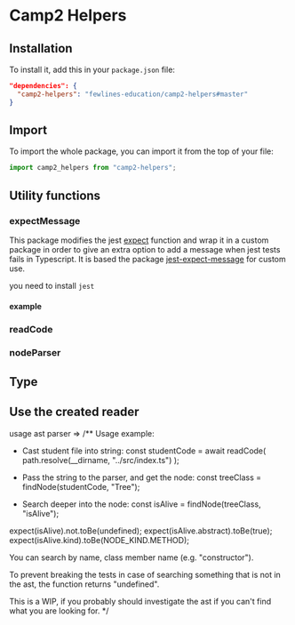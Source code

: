 # Camp2 Helpers

## Installation

To install it, add this in your `package.json` file:

```json
"dependencies": {
  "camp2-helpers": "fewlines-education/camp2-helpers#master"
}
```

## Import

To import the whole package, you can import it from the top of your file:

```js
import camp2_helpers from "camp2-helpers";
```

## Utility functions

### expectMessage

This package modifies the jest [expect](https://jestjs.io/docs/en/expect) function and wrap it in a custom package in order to give an extra option to add a message when jest tests fails in Typescript.
It is based the package [jest-expect-message](https://www.npmjs.com/package/jest-expect-message) for custom use.

you need to install `jest`

#### example

### readCode

### nodeParser

## Type

## Use the created reader

usage ast parser => /\*\*
Usage example:

- Cast student file into string:
  const studentCode = await readCode(
  path.resolve(\_\_dirname, "../src/index.ts")
  );

- Pass the string to the parser, and get the node:
  const treeClass = findNode(studentCode, "Tree");

- Search deeper into the node:
  const isAlive = findNode(treeClass, "isAlive");

expect(isAlive).not.toBe(undefined);
expect(isAlive.abstract).toBe(true);
expect(isAlive.kind).toBe(NODE_KIND.METHOD);

You can search by name, class member name (e.g. "constructor").

To prevent breaking the tests in case of searching something that is not in the ast,
the function returns "undefined".

This is a WIP, if you probably should investigate the ast if you can't find what you are looking for.
\*/
